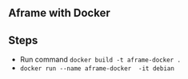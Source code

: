 ## Aframe  with Docker 

## Steps

  - Run command `docker build -t aframe-docker . `  
  - `docker run --name aframe-docker  -it debian`

  
